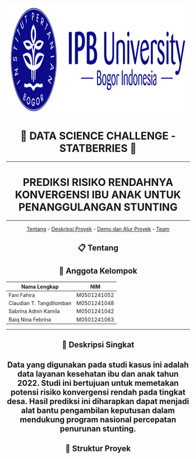 
<p align="center">
  <img width="1000" height="300" src="Image/logo-ipb.png">
</p>

<div align="center">

# 🍓 DATA SCIENCE CHALLENGE - STATBERRIES 🍓
---
# PREDIKSI RISIKO RENDAHNYA KONVERGENSI IBU ANAK UNTUK PENANGGULANGAN STUNTING
---

[Tentang](#clipboard-Tentang) - [Deskripsi Proyek](#camera-Screenshot) - [Demo dan Alur Proyek](#card_file_box-Demo) - [Team](#star2-Team)

## :clipboard: Tentang

## 👥 Anggota Kelompok

| Nama Lengkap               | NIM           |
|----------------------------|---------------|
| Fani Fahira                | M0501241052   |
| Claudian T. Tangdilomban  | M0501241048   |
| Sabrina Adnin Kamila      | M0501241042   |
| Baiq Nina Febrina         | M0501241063   |

---

## 📌 Deskripsi Singkat
Data yang digunakan pada studi kasus ini adalah data layanan kesehatan ibu dan anak tahun 2022. Studi ini bertujuan untuk memetakan potensi risiko konvergensi rendah pada tingkat desa. Hasil prediksi ini diharapkan dapat menjadi alat bantu pengambilan keputusan dalam mendukung program nasional percepatan penurunan stunting.
---

## 📁 Struktur Proyek
